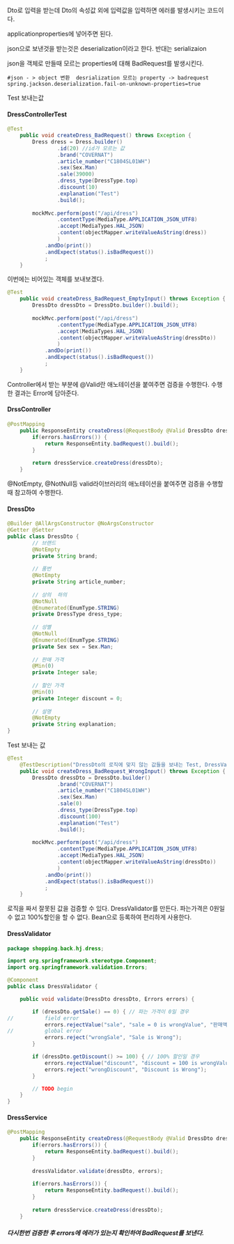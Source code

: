 Dto로 입력을 받는데 Dto의 속성값 외에 입력값을 입력하면 에러를 발생시키는 코드이다.

applicationproperties에 넣어주면 된다. 

json으로 보낸것을 받는것은 deserialization이라고 한다. 반대는 serializaion

json을 객체로 만들때 모르는 properties에 대해 BadRequest를 발생시킨다.

```
#json - > object 변환  desrialization 모르는 property -> badrequest
spring.jackson.deserialization.fail-on-unknown-properties=true
```



Test 보내는값

#### DressControllerTest

```java
@Test
	public void createDress_BadRequest() throws Exception {
		Dress dress = Dress.builder()
				.id(20) //id가 모르는 값
				.brand("COVERNAT")
				.article_number("C1804SL01WH")
				.sex(Sex.Man)
				.sale(39000)
				.dress_type(DressType.top)
				.discount(10)
				.explanation("Test")
				.build();
		
		mockMvc.perform(post("/api/dress")
				.contentType(MediaType.APPLICATION_JSON_UTF8)
				.accept(MediaTypes.HAL_JSON)
				.content(objectMapper.writeValueAsString(dress))
				)
			.andDo(print())
			.andExpect(status().isBadRequest())
			;
	}
```



이번에는 비어있는 객체를 보내보겠다.

```java
@Test
	public void createDress_BadRequest_EmptyInput() throws Exception {
		DressDto dressDto = DressDto.builder().build();
		
		mockMvc.perform(post("/api/dress")
				.contentType(MediaType.APPLICATION_JSON_UTF8)
				.accept(MediaTypes.HAL_JSON)
				.content(objectMapper.writeValueAsString(dressDto))
				)
			.andDo(print())
			.andExpect(status().isBadRequest())
			;
	}
```



Controller에서 받는 부분에 @Valid란 애노테이션을 붙여주면 검증을 수행한다. 수행한 결과는 Error에 담아준다.

#### DrssController

```java
@PostMapping
	public ResponseEntity createDress(@RequestBody @Valid DressDto dressDto, Errors errors) {
		if(errors.hasErrors()) {
			return ResponseEntity.badRequest().build();
		}
		
		return dressService.createDress(dressDto);
	}
```



@NotEmpty, @NotNull등 valid라이브러리의 애노테이션을 붙여주면 검증을 수행할때 참고하여 수행한다.

#### DressDto

```java
@Builder @AllArgsConstructor @NoArgsConstructor
@Getter @Setter
public class DressDto {
		// 브랜드
		@NotEmpty
		private String brand;
		
		// 품번
		@NotEmpty
		private String article_number;
		
		// 상의  하의
		@NotNull
		@Enumerated(EnumType.STRING)
		private DressType dress_type;
		
		// 성별
		@NotNull
		@Enumerated(EnumType.STRING)
		private Sex sex = Sex.Man;
		
		// 판매 가격
		@Min(0)
		private Integer sale;
		
		// 할인 가격
		@Min(0)
		private Integer discount = 0;
		
		// 설명
		@NotEmpty
		private String explanation;
}

```



Test 보내는 값

```java
@Test
	@TestDescription("DressDto의 로직에 맞지 않는 값들을 보내는 Test, DressValidator 수행")
	public void createDress_BadRequest_WrongInput() throws Exception {
		DressDto dressDto = DressDto.builder()
				.brand("COVERNAT")
				.article_number("C1804SL01WH")
				.sex(Sex.Man)
				.sale(0)
				.dress_type(DressType.top)
				.discount(100)
				.explanation("Test")
				.build();
		
		mockMvc.perform(post("/api/dress")
				.contentType(MediaType.APPLICATION_JSON_UTF8)
				.accept(MediaTypes.HAL_JSON)
				.content(objectMapper.writeValueAsString(dressDto))
				)
			.andDo(print())
			.andExpect(status().isBadRequest())
			;
	}
```







로직을 짜서 잘못된 값을 검증할 수 있다. DressValidator를 만든다. 파는가격은 0원일 수 없고 100%할인을 할 수 없다. Bean으로 등록하여 편리하게 사용한다.

#### DressValidator

```java
package shopping.back.hj.dress;

import org.springframework.stereotype.Component;
import org.springframework.validation.Errors;

@Component
public class DressValidator {

	public void validate(DressDto dressDto, Errors errors) {

		if (dressDto.getSale() == 0) { // 파는 가격이 0일 경우
//			field error
			errors.rejectValue("sale", "sale = 0 is wrongValue", "판매액은 0원일 수 없습니다.");
//			global error
			errors.reject("wrongSale", "Sale is Wrong");
		}

		if (dressDto.getDiscount() >= 100) { // 100% 할인일 경우
			errors.rejectValue("discount", "discount = 100 is wrongValue", "할인율은 100%일 수 없습니다.");
			errors.reject("wrongDiscount", "Discount is Wrong");
		}

		// TODO begin
	}
}

```



#### DressService

```java
@PostMapping
	public ResponseEntity createDress(@RequestBody @Valid DressDto dressDto, Errors errors) {
		if(errors.hasErrors()) {
			return ResponseEntity.badRequest().build();
		}
		
		dressValidator.validate(dressDto, errors);
		
		if(errors.hasErrors()) {
			return ResponseEntity.badRequest().build();
		}
		
		return dressService.createDress(dressDto);
	}
```



##### 다시한번 검증한 후 errors에 에러가 있는지 확인하여 BadRequest를 보낸다.

